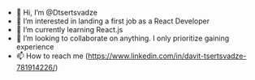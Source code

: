 - 👋 Hi, I’m @Dtsertsvadze
- 👀 I’m interested in landing a first job as a React Developer
- 🌱 I’m currently learning React.js
- 💞️ I’m looking to collaborate on anything. I only prioritize gaining experience
- 📫 How to reach me (https://www.linkedin.com/in/davit-tsertsvadze-781914226/)


